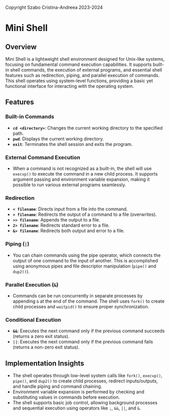 Copyright Szabo Cristina-Andreea 2023-2024

# Mini Shell

## Overview

Mini Shell is a lightweight shell environment designed for Unix-like systems, focusing on fundamental command execution capabilities. It supports built-in shell commands, the execution of external programs, and essential shell features such as redirection, piping, and parallel execution of commands. This shell operates using system-level functions, providing a basic yet functional interface for interacting with the operating system.

## Features

### Built-in Commands
- **`cd <directory>`**: Changes the current working directory to the specified path.
- **`pwd`**: Displays the current working directory.
- **`exit`**: Terminates the shell session and exits the program.

### External Command Execution
- When a command is not recognized as a built-in, the shell will use `execvp()` to execute the command in a new child process. It supports argument passing and environment variable expansion, making it possible to run various external programs seamlessly.

### Redirection
- **`< filename`**: Directs input from a file into the command.
- **`> filename`**: Redirects the output of a command to a file (overwrites).
- **`>> filename`**: Appends the output to a file.
- **`2> filename`**: Redirects standard error to a file.
- **`&> filename`**: Redirects both output and error to a file.

### Piping (`|`)
- You can chain commands using the pipe operator, which connects the output of one command to the input of another. This is accomplished using anonymous pipes and file descriptor manipulation (`pipe()` and `dup2()`).

### Parallel Execution (`&`)
- Commands can be run concurrently in separate processes by appending `&` at the end of the command. The shell uses `fork()` to create child processes and `waitpid()` to ensure proper synchronization.

### Conditional Execution
- **`&&`**: Executes the next command only if the previous command succeeds (returns a zero exit status).
- **`||`**: Executes the next command only if the previous command fails (returns a non-zero exit status).

## Implementation Insights

- The shell operates through low-level system calls like `fork()`, `execvp()`, `pipe()`, and `dup2()` to create child processes, redirect inputs/outputs, and handle piping and command chaining.
- Environment variable expansion is performed by checking and substituting values in commands before execution.
- The shell supports basic job control, allowing background processes and sequential execution using operators like `;`, `&&`, `||`, and `&`.
